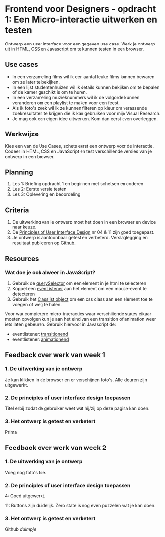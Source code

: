 # Frontend voor Designers - opdracht 1: Een Micro-interactie uitwerken en testen

Ontwerp een user interface voor een gegeven use case. Werk je ontwerp uit in HTML, CSS en Javascript om te kunnen testen in een browser.

## Use cases

- In een verzameling films wil ik een aantal leuke films kunnen bewaren om ze later te bekijken.
- In een lijst studentenhuizen wil ik details kunnen bekijken om te bepalen of de kamer geschikt is om te huren.
- In een verzameling muzieknummers wil ik de volgorde kunnen veranderen om een playlist te maken voor een feest.
- Als ik foto's zoek wil ik ze kunnen filteren op kleur om verassende zoekresultaten te krijgen die ik kan gebruiken voor mijn Visual Research.
- Je mag ook een eigen idee uitwerken. Kom dan eerst even overleggen.

## Werkwijze

Kies een van de Use Cases, schets eerst een ontwerp voor de interactie. Codeer in HTML, CSS en JavaScript en test verschillende versies van je ontwerp in een browser.

## Planning

1. Les 1: Briefing opdracht 1 en beginnen met schetsen en coderen
2. Les 2: Eerste versie testen
3. Les 3: Oplevering en beoordeling

## Criteria

1. De uitwerking van je ontwerp moet het doen in een browser en device naar keuze.
2. De [Principles of User Interface Design](http://bokardo.com/principles-of-user-interface-design/) nr 04 & 11 zijn goed toegepast.
3. Je ontwerp is aantoonbaar getest en verbeterd. Verslaglegging en resultaat publiceren op [Github](https://github.com).

## Resources

### Wat doe je ook alweer in JavaScript?

1. Gebruik de [querySelector](https://developer.mozilla.org/en-US/docs/Web/API/Document/querySelector) om een element in je html te selecteren
2. Koppel een [evenListener](https://developer.mozilla.org/en-US/docs/Web/API/Element/click_event) aan het element om een mouse-event te detecteren
3. Gebruik het [Classlist object](https://developer.mozilla.org/en-US/docs/Web/API/Element/classList) om een css class aan een element toe te voegen of weg te halen.

Voor wat complexere micro-interacties waar verschillende states elkaar moeten opvolgen kun je aan het eind van een transition of animation weer iets laten gebeuren. Gebruik hiervoor in Javascript de:

- eventlistener: [transitionend](https://developer.mozilla.org/en-US/docs/Web/API/HTMLElement/transitionend_event)
- eventlistener: [animationend](https://developer.mozilla.org/en-US/docs/Web/API/HTMLElement/animationend_event)

## Feedback over werk van week 1

### 1. De uitwerking van je ontwerp

Je kan klikken in de browser en er verschijnen foto's. Alle kleuren zijn uitgewerkt.

### 2. De principles of user interface design toepassen

Titel erbij zodat de gebruiker weet wat hij/zij op deze pagina kan doen.

### 3. Het ontwerp is getest en verbetert

Prima

## Feedback over werk van week 2

### 1. De uitwerking van je ontwerp

Voeg nog foto's toe.

### 2. De principles of user interface design toepassen

4: Goed uitgewerkt.

11: Buttons zijn duidelijk.
Zero state is nog even puzzelen wat je kan doen.

### 3. Het ontwerp is getest en verbetert

Github _duimpje_
